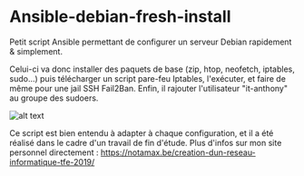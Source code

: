 # Ansible-debian-fresh-install
Petit script Ansible permettant de configurer un serveur Debian rapidement &amp; simplement.


Celui-ci va donc installer des paquets de base (zip, htop, neofetch, iptables, sudo...) puis télécharger un script pare-feu Iptables, l'exécuter, et faire de même pour une jail SSH Fail2Ban. Enfin, il rajouter l'utilisateur "it-anthony" au groupe des sudoers.


![alt text](https://i.imgur.com/WLuNwZU.png)


Ce script est bien entendu à adapter à chaque configuration, et il a été réalisé dans le cadre d'un travail de fin d'étude. Plus d'infos sur mon site personnel directement : https://notamax.be/creation-dun-reseau-informatique-tfe-2019/
